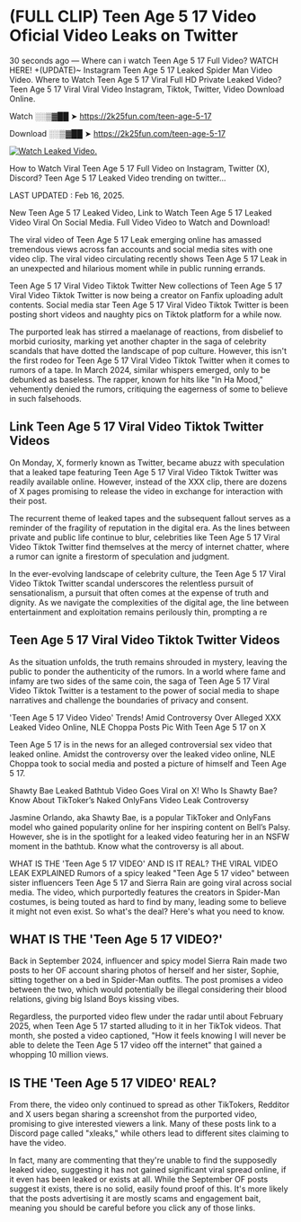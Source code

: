 # (FULL CLIP) Teen Age 5 17 Video Oficial Video Leaks on Twitter

30 seconds ago — Where can i watch Teen Age 5 17 Full Video? WATCH HERE! +(UPDATE)~ Instagram Teen Age 5 17 Leaked Spider Man Video Video. Where to Watch Teen Age 5 17 Viral Full HD Private Leaked Video? Teen Age 5 17 Viral Viral Video Instagram, Tiktok, Twitter, Video Download Online.

Watch ░░▒▓██ ➤ https://2k25fun.com/teen-age-5-17

Download ░░▒▓██ ➤ https://2k25fun.com/teen-age-5-17

[![Watch Leaked Video.](https://miro.medium.com/v2/resize:fit:828/format:webp/1*cilzJN44JGOrTw9NJCrNHA.gif "Watch Leaked Video")](https://2k25fun.com/teen-age-5-17)

How to Watch Viral Teen Age 5 17 Full Video on Instagram, Twitter (X), Discord? Teen Age 5 17 Leaked Video trending on twitter...

LAST UPDATED : Feb 16, 2025.

New Teen Age 5 17 Leaked Video, Link to Watch Teen Age 5 17 Leaked Video Viral On Social Media. Full Video Video to Watch and Download!

The viral video of Teen Age 5 17 Leak emerging online has amassed tremendous views across fan accounts and social media sites with one video clip. The viral video circulating recently shows Teen Age 5 17 Leak in an unexpected and hilarious moment while in public running errands.

Teen Age 5 17 Viral Video Tiktok Twitter New collections of Teen Age 5 17 Viral Video Tiktok Twitter is now being a creator on Fanfix uploading adult contents. Social media star Teen Age 5 17 Viral Video Tiktok Twitter is been posting short videos and naughty pics on Tiktok platform for a while now.

The purported leak has stirred a maelanage of reactions, from disbelief to morbid curiosity, marking yet another chapter in the saga of celebrity scandals that have dotted the landscape of pop culture. However, this isn't the first rodeo for Teen Age 5 17 Viral Video Tiktok Twitter when it comes to rumors of a tape. In March 2024, similar whispers emerged, only to be debunked as baseless. The rapper, known for hits like "In Ha Mood," vehemently denied the rumors, critiquing the eagerness of some to believe in such falsehoods.

## Link Teen Age 5 17 Viral Video Tiktok Twitter Videos

On Monday, X, formerly known as Twitter, became abuzz with speculation that a leaked tape featuring Teen Age 5 17 Viral Video Tiktok Twitter was readily available online. However, instead of the XXX clip, there are dozens of X pages promising to release the video in exchange for interaction with their post.

The recurrent theme of leaked tapes and the subsequent fallout serves as a reminder of the fragility of reputation in the digital era. As the lines between private and public life continue to blur, celebrities like Teen Age 5 17 Viral Video Tiktok Twitter find themselves at the mercy of internet chatter, where a rumor can ignite a firestorm of speculation and judgment.

In the ever-evolving landscape of celebrity culture, the Teen Age 5 17 Viral Video Tiktok Twitter scandal underscores the relentless pursuit of sensationalism, a pursuit that often comes at the expense of truth and dignity. As we navigate the complexities of the digital age, the line between entertainment and exploitation remains perilously thin, prompting a re

##  Teen Age 5 17 Viral Video Tiktok Twitter Videos

As the situation unfolds, the truth remains shrouded in mystery, leaving the public to ponder the authenticity of the rumors. In a world where fame and infamy are two sides of the same coin, the saga of Teen Age 5 17 Viral Video Tiktok Twitter is a testament to the power of social media to shape narratives and challenge the boundaries of privacy and consent.

'Teen Age 5 17 Video Video' Trends! Amid Controversy Over Alleged XXX Leaked Video Online, NLE Choppa Posts Pic With Teen Age 5 17 on X

Teen Age 5 17 is in the news for an alleged controversial sex video that leaked online. Amidst the controversy over the leaked video online, NLE Choppa took to social media and posted a picture of himself and Teen Age 5 17.

Shawty Bae Leaked Bathtub Video Goes Viral on X! Who Is Shawty Bae? Know About TikToker’s Naked OnlyFans Video Leak Controversy

Jasmine Orlando, aka Shawty Bae, is a popular TikToker and OnlyFans model who gained popularity online for her inspiring content on Bell’s Palsy. However, she is in the spotlight for a leaked video featuring her in an NSFW moment in the bathtub. Know what the controversy is all about.

WHAT IS THE 'Teen Age 5 17 VIDEO' AND IS IT REAL? THE VIRAL VIDEO LEAK EXPLAINED Rumors of a spicy leaked "Teen Age 5 17 video" between sister influencers Teen Age 5 17 and Sierra Rain are going viral across social media. The video, which purportedly features the creators in Spider-Man costumes, is being touted as hard to find by many, leading some to believe it might not even exist. So what's the deal? Here's what you need to know.

## WHAT IS THE 'Teen Age 5 17 VIDEO?'

Back in September 2024, influencer and spicy model Sierra Rain made two posts to her OF account sharing photos of herself and her sister, Sophie, sitting together on a bed in Spider-Man outfits. The post promises a video between the two, which would potentially be illegal considering their blood relations, giving big Island Boys kissing vibes.

Regardless, the purported video flew under the radar until about February 2025, when Teen Age 5 17 started alluding to it in her TikTok videos. That month, she posted a video captioned, "How it feels knowing I will never be able to delete the Teen Age 5 17 video off the internet" that gained a whopping 10 million views.

## IS THE 'Teen Age 5 17 VIDEO' REAL?

From there, the video only continued to spread as other TikTokers, Redditor and X users began sharing a screenshot from the purported video, promising to give interested viewers a link. Many of these posts link to a Discord page called "xleaks," while others lead to different sites claiming to have the video.

In fact, many are commenting that they're unable to find the supposedly leaked video, suggesting it has not gained significant viral spread online, if it even has been leaked or exists at all. While the September OF posts suggest it exists, there is no solid, easily found proof of this. It's more likely that the posts advertising it are mostly scams and engagement bait, meaning you should be careful before you click any of those links.